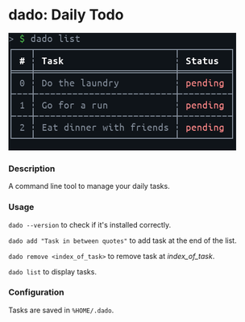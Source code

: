 # dado: Daily Todo

![dado Preview](/assets/dado-preview.png)

### Description

A command line tool to manage your daily tasks.

### Usage

`dado --version` to check if it's installed correctly.

`dado add "Task in between quotes"` to add task at the end of the list.

`dado remove <index_of_task>` to remove task at *index_of_task*.

`dado list` to display tasks.

### Configuration

Tasks are saved in `%HOME/.dado`.
